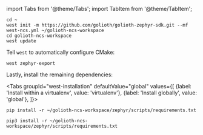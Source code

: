 import Tabs from '@theme/Tabs';
import TabItem from '@theme/TabItem';

```
cd ~
west init -m https://github.com/golioth/golioth-zephyr-sdk.git --mf west-ncs.yml ~/golioth-ncs-workspace
cd golioth-ncs-workspace
west update
```

Tell `west` to automatically configure CMake:

```
west zephyr-export
```

Lastly, install the remaining dependencies:

<Tabs
groupId="west-installation"
defaultValue="global"
values={[
{label: 'Install within a virtualenv', value: 'virtualenv'},
{label: 'Install globally', value: 'global'},
]}>
<TabItem value="virtualenv">

```
pip install -r ~/golioth-ncs-workspace/zephyr/scripts/requirements.txt
```

</TabItem>
<TabItem value="global">

```
pip3 install -r ~/golioth-ncs-workspace/zephyr/scripts/requirements.txt
```

</TabItem>
</Tabs>
